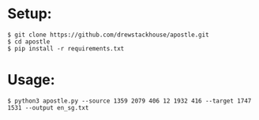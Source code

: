 # Setup:

```
$ git clone https://github.com/drewstackhouse/apostle.git
$ cd apostle
$ pip install -r requirements.txt
```

# Usage:
```
$ python3 apostle.py --source 1359 2079 406 12 1932 416 --target 1747 1531 --output en_sg.txt
```
